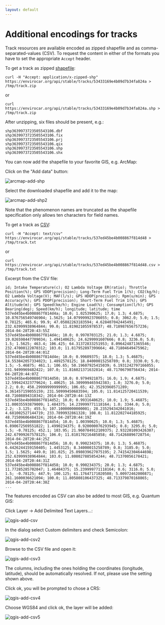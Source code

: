```yaml
---
layout: default
---
```


# Additional encodings for tracks #

Track resources are available encoded as zipped shapefile and as comma-separated-values (CSV). To request the content in either of the formats you have to set the appropriate `Accept` header.

To get a track as zipped [shapefile][shapefile]:

```
curl -H "Accept: application/x-zipped-shp" https://envirocar.org/api/stable/tracks/53433169e4b09d7b34fa824a > /tmp/track.zip
```

or

```
curl https://envirocar.org/api/stable/tracks/53433169e4b09d7b34fa824a.shp > /tmp/track.zip
```

After unzipping, six files should be present, e.g.:

```
shp3639973723505543106.dbf
shp3639973723505543106.fix
shp3639973723505543106.prj
shp3639973723505543106.qix
shp3639973723505543106.shp
shp3639973723505543106.shx
```
You can now add the shapefile to your favorite GIS, e.g. ArcMap:

Click on the "Add data" button:

![arcmap-add-shp][arcmap-add-shp]

Select the downloaded shapefile and add it to the map:

![arcmap-add-shp2][arcmap-add-shp2]

Note that the phenomenon names are truncated as the shapefile specification only allows ten characters for field names.

To get a track as [CSV][csv]:

```
curl -H "Accept: text/csv" https://envirocar.org/api/stable/tracks/537ed45be4b008867f814d48 > /tmp/track.txt
```

or

```
curl https://envirocar.org/api/stable/tracks/537ed45be4b008867f814d48.csv > /tmp/track.txt
```
Excerpt from the CSV file:

```
id; Intake Temperature(c); O2 Lambda Voltage ER(ratio); Throttle Position(%); GPS VDOP(precision); Long-Term Fuel Trim 1(%); CO2(kg/h); O2 Lambda Voltage(V); MAF(l/s); GPS HDOP(precision); Rpm(u/min); GPS Accuracy(%); GPS PDOP(precision); Short-Term Fuel Trim 1(%); GPS Altitude(m); GPS Speed(km/h); Engine Load(%); Consumption(l/h); GPS Bearing(deg); Speed(km/h); longitude; latitude; time
537ed45be4b008867f814d4a; 10.0; 1.025390625; 17.0; 1.3; 4.6875; 10.876756549746904; 1.5625; 14.079999923706055; 0.8; 3062.0; 5.0; 1.5; 0.78125; 465.6; 99.9; 47.05882263183594; 4.628407042445491; 232.63999938964844; 99.0; 11.819821055978537; 48.718987656757236; 2014-04-28T20:43:55Z
537ed45be4b008867f814d4c; 10.0; 0.9970703125; 21.0; 1.3; 4.6875; 19.026598447709034; 1.494140625; 24.6299991607666; 0.8; 3236.0; 5.0; 1.5; 1.5625; 463.4; 106.425; 64.31372833251953; 8.096424871365546; 232.47000122070312; 103.0; 11.817952897399664; 48.71804649475962; 2014-04-28T20:44:01Z
537ed45be4b008867f814d4e; 10.0; 0.99609375; 18.0; 1.3; 5.46875; 14.553842057334023; 1.4892578125; 18.84000015258789; 0.8; 3330.0; 5.0; 1.5; -5.46875; 461.1; 106.65; 50.19607925415039; 6.1931242797166055; 231.9499969482422; 107.0; 11.816021371632814; 48.71706790756434; 2014-04-28T20:44:07Z
537ed45be4b008867f814d50; 10.0; 0.9794921875; 16.0; 1.9; 4.6875; 12.599424323779624; 1.40625; 16.309999465942383; 1.0; 3276.0; 5.0; 2.2; 0.0; 458.29999999999995; 106.65; 42.35293960571289; 5.361457159055159; 231.50999450683594; 105.0; 11.814125720411539; 48.71608894318342; 2014-04-28T20:44:13Z
537ed45be4b008867f814d52; 10.0; 0.9931640625; 10.0; 1.9; 5.46875; 11.00035593879009; 1.484375; 14.239999771118164; 1.0; 3344.0; 5.0; 2.2; -3.125; 455.5; 107.10000000000001; 28.235294342041016; 4.681002527144719; 233.7899932861328; 108.0; 11.812202744185925; 48.71509606484324; 2014-04-28T20:44:19Z
537ed45be4b008867f814d54; 10.0; 1.00390625; 10.0; 1.3; 5.46875; 6.890672569551822; 1.4990234375; 8.920000076293945; 0.8; 3295.0; 5.0; 1.5; -0.78125; 452.1; 103.95; 21.960784912109375; 2.932201093426307; 242.67999267578125; 106.0; 11.810170216485858; 48.714268896728754; 2014-04-28T20:44:25Z
537ed45be4b008867f814d56; 10.0; 0.990234375; 10.0; 1.3; 5.46875; 6.4426244159150405; 1.4453125; 8.34000015258789; 0.8; 3185.0; 5.0; 1.5; 1.5625; 449.0; 101.025; 25.098039627075195; 2.741542304644698; 252.63999938964844; 103.0; 11.808027885854244; 48.71370056178421; 2014-04-28T20:44:31Z
537ed45be4b008867f814d58; 10.0; 0.990234375; 20.0; 1.3; 4.6875; 11.77285285702047; 1.46484375; 15.239999771118164; 0.6; 3116.0; 5.0; 1.5; -0.78125; 447.9; 100.125; 61.17647171020508; 5.00972462000871; 261.1600036621094; 100.0; 11.805808106437325; 48.713379870168865; 2014-04-28T20:44:38Z
...
```

The features encoded as CSV can also be added to most GIS, e.g. Quantum GIS:

Click Layer -> Add Delimited Text Layers...:

![qgis-add-csv][qgis-add-csv]

In the dialog select Custom delimiters and check Semicolon:

![qgis-add-csv2][qgis-add-csv2]

Browse to the CSV file and open it:

![qgis-add-csv3][qgis-add-csv3]

The columns, including the ones holding the coordinates (longitude, latitude), should be automatically resolved. If not, please use the setting shown above.

Click ok, you will be prompted to chose a CRS:

![qgis-add-csv4][qgis-add-csv4]

Choose WGS84 and click ok, the layer will be added:

![qgis-add-csv5][qgis-add-csv5]

[shapefile]: https://en.wikipedia.org/wiki/Shapefile "Shapefile"
[arcmap-add-shp]: {{site.url}}/images/arcmap-add-shp.png "ArcMap add shapefile step 1"
[arcmap-add-shp2]: {{site.url}}/images/arcmap-add-shp-2.png "ArcMap add shapefile step 2"

[csv]: https://en.wikipedia.org/wiki/Comma-separated_values "CSV"
[qgis-add-csv]: {{site.url}}/images/qgis-add-csv.png "QGIS add csv step 1"
[qgis-add-csv2]: {{site.url}}/images/qgis-add-csv-22.png "QGIS add csv step 2"
[qgis-add-csv3]: {{site.url}}/images/qgis-add-csv-3.png "QGIS add csv step 3"
[qgis-add-csv4]: {{site.url}}/images/qgis-add-csv-4.png "QGIS add csv step 4"
[qgis-add-csv5]: {{site.url}}/images/qgis-add-csv-5.png "QGIS add csv step 5"
